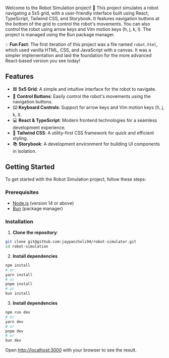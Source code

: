 Welcome to the Robot Simulation project! 🚀 This project simulates a robot navigating a 5x5 grid, with a user-friendly interface built using React, TypeScript, Tailwind CSS, and Storybook. It features navigation buttons at the bottom of the grid to control the robot's movements. You can also control the robot using arrow keys and Vim motion keys (h, j, k, l). The project is managed using the Bun package manager.

💡 **Fun Fact**: The first iteration of this project was a file named `robot.html`, which used vanilla HTML, CSS, and JavaScript with a canvas. It was a simpler implementation and laid the foundation for the more advanced React-based version you see today!
## Features
- 🟦 **5x5 Grid**: A simple and intuitive interface for the robot to navigate.
- 🔘 **Control Buttons**: Easily control the robot's movements using the navigation buttons.
- ⌨️ **Keyboard Controls**: Support for arrow keys and Vim motion keys (h, j, k, l).
- 💻 **React & TypeScript**: Modern frontend technologies for a seamless development experience.
- 🎨 **Tailwind CSS**: A utility-first CSS framework for quick and efficient styling.
- 📚 **Storybook**: A development environment for building UI components in isolation.
## Getting Started
To get started with the Robot Simulation project, follow these steps:
### Prerequisites
- [Node.js](https://nodejs.org/) (version 14 or above)
- [Bun](https://bun.sh/) (package manager)
### Installation
1. **Clone the repository**:
```bash
git clone git@github.com:jaypancholi94/robot-simulator.git
cd robot-simulation
```
2. **Install dependencies**
```bash
npm install
# or
yarn install
# or
pnpm install
# or
bun install
```
3. **Install dependencies**
```bash
npm run dev
# or
yarn dev
# or
pnpm dev
# or
bun dev
```
Open [http://localhost:3000](http://localhost:3000/) with your browser to see the result.
